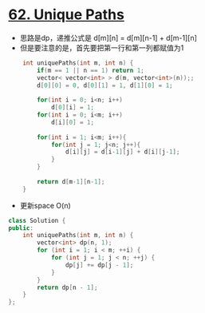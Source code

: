 # [62. Unique Paths](https://leetcode.com/problems/unique-paths/#/description)
* 思路是dp，递推公式是 d[m][n] = d[m][n-1] + d[m-1][n]
* 但是要注意的是，首先要把第一行和第一列都赋值为1

```C++
    int uniquePaths(int m, int n) {
        if(m == 1 || n == 1) return 1;
        vector< vector<int> > d(m, vector<int>(n));;
        d[0][0] = 0, d[0][1] = 1, d[1][0] = 1;
        
        for(int i = 0; i<n; i++)
            d[0][i] = 1;
        for(int i = 0; i<m; i++)
            d[i][0] = 1;
        
        for(int i = 1; i<m; i++){
            for(int j = 1; j<n; j++){
                d[i][j] = d[i-1][j] + d[i][j-1];
            }
        }
        
        return d[m-1][n-1];
    }
```

* 更新space O(n)

```c++
class Solution {
public:
    int uniquePaths(int m, int n) {
        vector<int> dp(n, 1);
        for (int i = 1; i < m; ++i) {
            for (int j = 1; j < n; ++j) {
                dp[j] += dp[j - 1]; 
            }
        }
        return dp[n - 1];
    }
};

```
